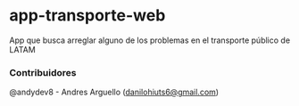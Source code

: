 # app-transporte-web
App que busca arreglar alguno de los problemas en el transporte público de LATAM


### Contribuidores

@andydev8 - Andres Arguello (danilohiuts6@gmail.com)
